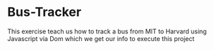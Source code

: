 # Bus-Tracker
This exercise teach us how to track a bus from MIT to Harvard using Javascript via Dom which we get our info to execute this project 
